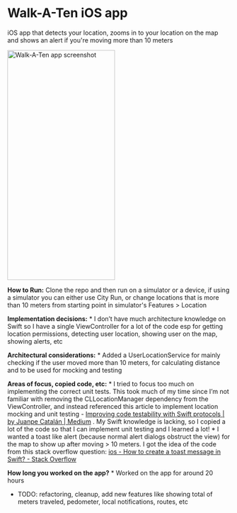 # Walk-A-Ten iOS app
iOS app that detects your location, zooms in to your location on the map and shows an alert if you're moving more than 10 meters

<img width="243" height="519" src="https://i.imgur.com/h4w9H8Z.png" alt="Walk-A-Ten app screenshot">


**How to Run:**
Clone the repo and then run on a simulator or a device, if using a simulator you can either use City Run, or change locations that is more than 10 meters from starting point in simulator's Features > Location

**Implementation decisions:**
	* I don’t have much architecture knowledge on Swift so I have a single ViewController for a lot of the code esp for getting location permissions, detecting user location, showing user on the map, showing alerts,  etc 

**Architectural considerations:**
	* Added a UserLocationService for mainly checking if the user moved more than 10 meters, for calculating distance and to be used for mocking and testing

**Areas of focus, copied code, etc:**
	* I tried to focus too much on implementing the correct unit tests. This took much of my time since I’m not familiar with removing the CLLocationManager dependency from the ViewController, and instead referenced this article to implement location mocking and unit testing - [Improving code testability with Swift protocols | by Juanpe Catalán | Medium](https://medium.com/@JuanpeCatalan/solving-dependencies-in-swift-9ee6ad4a8941) . My Swift knowledge is lacking, so I copied a lot of the code so that I can implement unit testing and I learned a lot!
	* I wanted a toast like alert (because normal alert dialogs obstruct the view) for the map to show up after moving > 10 meters. I got the idea of the code from this stack overflow question: [ios - How to create a toast message in Swift? - Stack Overflow](https://stackoverflow.com/questions/31540375/how-to-create-a-toast-message-in-swift)

**How long you worked on the app?**
		* Worked on the app for around 20 hours
       
* TODO: refactoring, cleanup, add new features like showing total of meters traveled, pedometer, local notifications, routes, etc